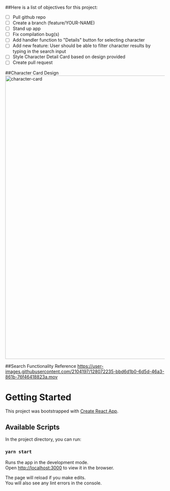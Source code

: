 ##Here is a list of objectives for this project:
- [ ] Pull github repo
- [ ] Create a branch (feature/YOUR-NAME)
- [ ] Stand up app
- [ ] Fix compilation bug(s)
- [ ] Add handler function to "Details" button for selecting character
- [ ] Add new feature: User should be able to filter character results by typing in the search input
- [ ] Style Character Detail Card based on design provided
- [ ] Create pull request

##Character Card Design 
<img width="895" alt="character-card" src="https://user-images.githubusercontent.com/2104197/128072124-c270f882-ba32-4cca-9592-6c8273b2f057.png">

##Search Functionality Reference
https://user-images.githubusercontent.com/2104197/128072235-bbd6d1b0-6d5d-46a3-861b-76f46418823a.mov


# Getting Started

This project was bootstrapped with [Create React App](https://github.com/facebook/create-react-app).

## Available Scripts

In the project directory, you can run:

### `yarn start`

Runs the app in the development mode.\
Open [http://localhost:3000](http://localhost:3000) to view it in the browser.

The page will reload if you make edits.\
You will also see any lint errors in the console.

